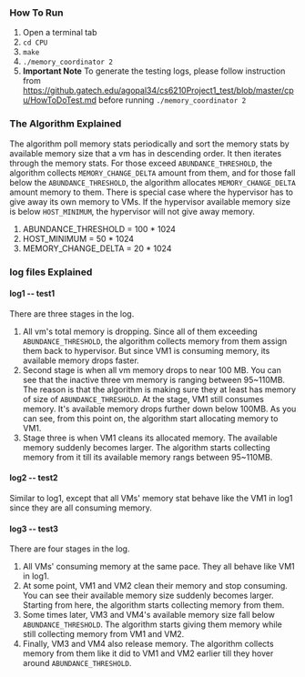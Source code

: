 ### How To Run
1. Open a terminal tab
2. `cd CPU`
3. `make`
4. `./memory_coordinator 2`
5. **Important Note** To generate the testing logs, please follow instruction from https://github.gatech.edu/agopal34/cs6210Project1_test/blob/master/cpu/HowToDoTest.md before running `./memory_coordinator 2`

### The Algorithm Explained
The algorithm poll memory stats periodically and sort the memory stats by available memory size that a vm has in descending order. It then iterates through the memory stats. For those exceed `ABUNDANCE_THRESHOLD`, the algorithm collects `MEMORY_CHANGE_DELTA` amount from them, and for those fall below the `ABUNDANCE_THRESHOLD`, the algorithm allocates `MEMORY_CHANGE_DELTA` amount memory to them. There is special case where the hypervisor has to give away its own memory to VMs. If the hypervisor available memory size is below `HOST_MINIMUM`, the hypervisor will not give away memory.
1. ABUNDANCE_THRESHOLD = 100 * 1024
2. HOST_MINIMUM = 50 * 1024
3. MEMORY_CHANGE_DELTA = 20 * 1024

### log files Explained

#### log1 -- test1
There are three stages in the log.
1. All vm's total memory is dropping. Since all of them exceeding `ABUNDANCE_THRESHOLD`, the algorithm collects memory from them assign them back to hypervisor. But since VM1 is consuming memory, its available memory drops faster.
2. Second stage is when all vm memory drops to near 100 MB. You can see that the inactive three vm memory is ranging between 95~110MB. The reason is that the algorithm is making sure they at least has memory of size of `ABUNDANCE_THRESHOLD`. At the stage, VM1 still consumes memory. It's available memory drops further down below 100MB. As you can see, from this point on, the algorithm start allocating memory to VM1.
3. Stage three is when VM1 cleans its allocated memory. The available memory suddenly becomes larger. The algorithm starts collecting memory from it till its available memory rangs between 95~110MB.

#### log2 -- test2
Similar to log1, except that all VMs' memory stat behave like the VM1 in log1 since they are all consuming memory.

#### log3 -- test3
There are four stages in the log.
1. All VMs' consuming memory at the same pace. They all behave like VM1 in log1.
2. At some point, VM1 and VM2 clean their memory and stop consuming. You can see their available memory size suddenly becomes larger. Starting from here, the algorithm starts collecting memory from them.
3. Some times later, VM3 and VM4's available memory size fall below `ABUNDANCE_THRESHOLD`. The algorithm starts giving them memory while still collecting memory from VM1 and VM2.
4. Finally, VM3 and VM4 also release memory. The algorithm collects memory from them like it did to VM1 and VM2 earlier till they hover around `ABUNDANCE_THRESHOLD`.
